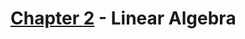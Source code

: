 # [Chapter 2][dl2] - Linear Algebra



[dl2]: https://www.deeplearningbook.org/contents/linear_algebra.html 'chapter 2'